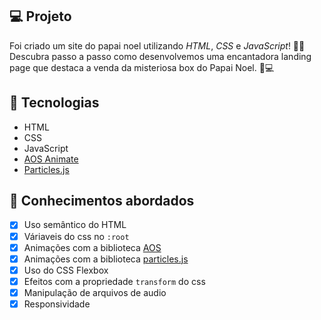 ## 💻 Projeto

Foi criado um site do papai noel utilizando _HTML_, _CSS_ e _JavaScript_! 🎅✨ Descubra passo a passo como desenvolvemos uma encantadora landing page que destaca a venda da misteriosa box do Papai Noel. 🎁💻

## 🚀 Tecnologias

- HTML
- CSS
- JavaScript
- [AOS Animate](https://michalsnik.github.io/aos/)
- [Particles.js](https://particles.js.org/)

## 📔 Conhecimentos abordados

- [x] Uso semântico do HTML
- [x] Váriaveis do css no `:root`
- [x] Animações com a biblioteca [AOS](https://michalsnik.github.io/aos/)
- [x] Animações com a biblioteca [particles.js](https://particles.js.org/)
- [x] Uso do CSS Flexbox
- [x] Efeitos com a propriedade `transform` do css
- [x] Manipulação de arquivos de audio
- [x] Responsividade
